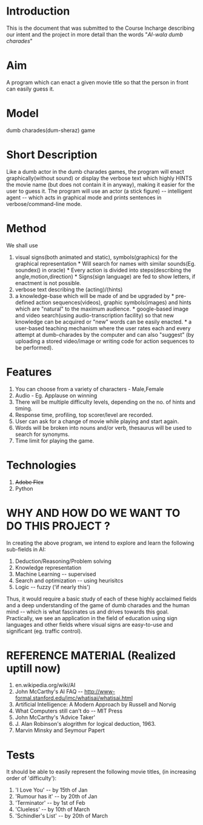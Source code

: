 # Introduction #

This is the document that was submitted to the Course Incharge describing our intent and the project in more detail than the words "_AI-wala dumb charades_"

# Aim #
A program which can enact a given movie title so that the person in front can easily guess it.

# Model #
dumb charades(dum-sheraz) game

# Short Description #
Like a dumb actor in the dumb charades games, the program will enact graphically(without sound) or display the verbose text which highly HINTS the movie name (but does not contain it in anyway), making it easier for the user to guess it. The program will use an actor (a stick figure) -- intelligent agent -- which acts in graphical mode and prints sentences in verbose/command-line mode.

# Method #
We shall use
  1. visual signs(both animated and static), symbols(graphics) for the graphical representation
    * Will search for names with similar sounds(Eg. soundex() in oracle)
    * Every action is divided into steps(describing the angle,motion,direction)
    * Signs(sign language) are fed to show letters, if enactment is not possible.
  1. verbose text describing the (acting)/(hints)
  1. a knowledge-base which will be made of and be upgraded by
    * pre-defined action sequences(videos), graphic symbols(images) and hints which are "natural" to the maximum audience.
    * google-based image and video search(using audio-transcription facility) so that new knowledge can be acquired or "new" words can be easily enacted.
    * a user-based teaching mechanism where the user rates each and every attempt at dumb-charades by the computer and can also "suggest" (by uploading a stored video/image or writing code for action sequences to be performed).

# Features #
  1. You can choose from a variety of characters - Male,Female
  1. Audio - Eg. Applause on winning
  1. There will be multiple difficulty levels, depending on the no. of hints and timing.
  1. Response time, profiling, top scorer/level are recorded.
  1. User can ask for a change of movie while playing and start again.
  1. Words will be broken into nouns and/or verb, thesaurus will be used to search for synonyms.
  1. Time limit for playing the game.

# Technologies #
  1. <strike>Adobe Flex</strike>
  1. Python

# WHY AND HOW DO WE WANT TO DO THIS PROJECT ? #
In creating the above program, we intend to explore and learn the following sub-fields in AI:
  1. Deduction/Reasoning/Problem solving
  1. Knowledge representation
  1. Machine Learning -- supervised
  1. Search and optimization -- using heurisitcs
  1. Logic -- fuzzy ('if nearly this')

Thus, it would require a basic study of each of these highly acclaimed fields and a deep understanding of the game of dumb charades and the human mind -- which is what fascinates us and drives towards this goal. Practically, we see an application in the field of education using sign languages and other fields where visual signs are easy-to-use and significant (eg. traffic control).


# REFERENCE MATERIAL (Realized uptill now) #
  1. en.wikipedia.org/wiki/AI
  1. John McCarthy's AI FAQ -- http://www-formal.stanford.edu/jmc/whatisai/whatisai.html
  1. Artificial Intelligence: A Modern Approach by Russell and Norvig
  1. What Computers still can't do -- MIT Press
  1. John McCarthy's 'Advice Taker'
  1. J. Alan Robinson's alogrithm for logical deduction, 1963.
  1. Marvin Minsky and Seymour Papert

# Tests #
It should be able to easily represent the following movie titles, (in increasing order of 'difficulty'):
  1. 'I Love You'		-- by 15th of Jan
  1. 'Rumour has it' 		-- by 20th of Jan
  1. 'Terminator'		-- by 1st of Feb
  1. 'Clueless'			-- by 10th of March
  1. 'Schindler's List'		-- by 20th of March